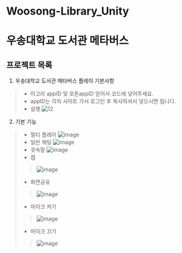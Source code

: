# Woosong-Library_Unity
우송대학교 도서관 메타버스
===========================
프로젝트 목록
--------------------------
1. 우송대학교 도서관 메타버스 플레이 기본사항
> * 아고라 appID 및 포톤appID 얻어서 코드에 넣어주세요.
> * appID는 각자 사이트 가서 로그인 후 복사하셔서 넣으시면 됩니다.
> * 실행
![12](https://user-images.githubusercontent.com/94848819/154413863-a73df9c5-ae72-4566-b6a5-0e8f2241e335.png)
2. 기본 기능
> * 멀티 플레이
![image](https://user-images.githubusercontent.com/94848819/154415083-2ee27107-dd33-4ec7-b601-16e0922b345b.png)
> * 일반 채팅
![image](https://user-images.githubusercontent.com/94848819/154414662-85042edb-618d-497f-b28a-0689cd3e628a.png)
> * 귓속말
![image](https://user-images.githubusercontent.com/94848819/154415779-a790df16-85cf-442d-b61b-438426a74617.png)
> * 캠
>> ![image](https://user-images.githubusercontent.com/94848819/154415221-9e7bc6ac-0050-4aba-ab19-6c986a721b84.png)
> * 화면공유
>> ![image](https://user-images.githubusercontent.com/94848819/154415277-994fd8a5-3a0f-4a78-8daa-95c7941a9cee.png)
> * 마이크 켜기
>> ![image](https://user-images.githubusercontent.com/94848819/154415337-14ca53ca-7cdd-404b-9fea-1a3d87c7659d.png)
> * 마이크 끄기
>> ![image](https://user-images.githubusercontent.com/94848819/154415389-68392c90-7cd6-46be-afc7-441b11f92004.png)


